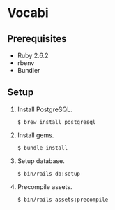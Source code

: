 # Vocabi

## Prerequisites

- Ruby 2.6.2
- rbenv
- Bundler

## Setup

1. Install PostgreSQL.

   ```console
   $ brew install postgresql
   ```

2. Install gems.

   ```console
   $ bundle install
   ```

3. Setup database.

   ```console
   $ bin/rails db:setup
   ```

4. Precompile assets.

   ```console
   $ bin/rails assets:precompile
   ```
